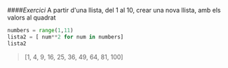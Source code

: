 ####*Exercici* A partir d'una llista, del 1 al 10, crear una nova llista, amb els valors al quadrat
```python
numbers = range(1,11)
lista2 = [ num**2 for num in numbers]
lista2
```

> [1, 4, 9, 16, 25, 36, 49, 64, 81, 100]



